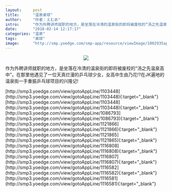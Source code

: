 ```yaml
---
layout:     post
title:      "温泉桌球"
author:     "作者：えむあ"
intro:      "作为外聘讲师就职的地方，是坐落在冷清的温泉街的即将被废校的“汤之先温泉高中”。在那里他遇见了一位天真烂漫的乒乓球少女，女高中生由乃花!?在JK遍地的温泉街一手重振乒乓球项目的兴隆记!"
date:       "2018-02-14 12:17:17"
categories: "温泉"
tags:       "桌球"
image:      "http://smp.yoedge.com/smp-app/resource/viewImage/1002935appline.png"
---
```

<div style="text-align: center">
<p><img src="http://smp.yoedge.com/smp-app/resource/viewImage/1002935appline.png"/></p>
</div>
<p class="post-meta">
<span>作为外聘讲师就职的地方，是坐落在冷清的温泉街的即将被废校的“汤之先温泉高中”。在那里他遇见了一位天真烂漫的乒乓球少女，女高中生由乃花!?在JK遍地的温泉街一手重振乒乓球项目的兴隆记!</span>
</p>
[http://smp3.yoedge.com/view/gotoAppLine/1103448](http://smp3.yoedge.com/view/gotoAppLine/1103448){:target="_blank"}
[http://smp3.yoedge.com/view/gotoAppLine/1103448](http://smp3.yoedge.com/view/gotoAppLine/1103448){:target="_blank"}
[http://smp3.yoedge.com/view/gotoAppLine/1086793](http://smp3.yoedge.com/view/gotoAppLine/1086793){:target="_blank"}
[http://smp3.yoedge.com/view/gotoAppLine/1121866](http://smp3.yoedge.com/view/gotoAppLine/1121866){:target="_blank"}
[http://smp3.yoedge.com/view/gotoAppLine/1121865](http://smp3.yoedge.com/view/gotoAppLine/1121865){:target="_blank"}
[http://smp3.yoedge.com/view/gotoAppLine/1116808](http://smp3.yoedge.com/view/gotoAppLine/1116808){:target="_blank"}
[http://smp3.yoedge.com/view/gotoAppLine/1116807](http://smp3.yoedge.com/view/gotoAppLine/1116807){:target="_blank"}
[http://smp3.yoedge.com/view/gotoAppLine/1116582](http://smp3.yoedge.com/view/gotoAppLine/1116582){:target="_blank"}
[http://smp3.yoedge.com/view/gotoAppLine/1116581](http://smp3.yoedge.com/view/gotoAppLine/1116581){:target="_blank"}


